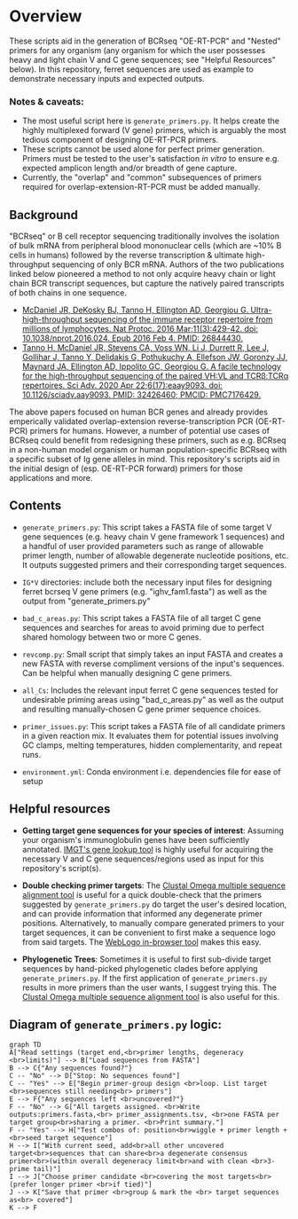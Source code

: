 # Overview
These scripts aid in the generation of BCRseq "OE-RT-PCR" and "Nested" primers for any organism (any organism for which the user possesses heavy and light chain V and C gene sequences; see "Helpful Resources" below). In this repository, ferret sequences are used as example to demonstrate necessary inputs and expected outputs. 

### Notes & caveats:
- The most useful script here is `generate_primers.py`. It helps create the highly multiplexed forward (V gene) primers, which is arguably the most tedious component of designing OE-RT-PCR primers.
- These scripts cannot be used alone for perfect primer generation. Primers must be tested to the user's satisfaction *in vitro* to ensure e.g. expected amplicon length and/or breadth of gene capture.
- Currently, the "overlap" and "common" subsequences of primers required for overlap-extension-RT-PCR must be added manually.

## Background

"BCRseq" or B cell receptor sequencing traditionally involves the isolation of bulk mRNA from peripheral blood mononuclear cells (which are ~10% B cells in humans) followed by the reverse transcription & ultimate high-throughput sequencing of only BCR mRNA. Authors of the two publications linked below pioneered a method to not only acquire heavy chain or light chain BCR transcript sequences, but capture the natively paired transcripts of both chains in one sequence. 
- [McDaniel JR, DeKosky BJ, Tanno H, Ellington AD, Georgiou G. Ultra-high-throughput sequencing of the immune receptor repertoire from millions of lymphocytes. Nat Protoc. 2016 Mar;11(3):429-42. doi: 10.1038/nprot.2016.024. Epub 2016 Feb 4. PMID: 26844430.](https://pubmed.ncbi.nlm.nih.gov/26844430/)
- [Tanno H, McDaniel JR, Stevens CA, Voss WN, Li J, Durrett R, Lee J, Gollihar J, Tanno Y, Delidakis G, Pothukuchy A, Ellefson JW, Goronzy JJ, Maynard JA, Ellington AD, Ippolito GC, Georgiou G. A facile technology for the high-throughput sequencing of the paired VH:VL and TCRβ:TCRα repertoires. Sci Adv. 2020 Apr 22;6(17):eaay9093. doi: 10.1126/sciadv.aay9093. PMID: 32426460; PMCID: PMC7176429.](https://pmc.ncbi.nlm.nih.gov/articles/PMC7176429/)

The above papers focused on human BCR genes and already provides emperically validated overlap-extension reverse-transcription PCR (OE-RT-PCR) primers for humans. However, a number of potential use cases of BCRseq could benefit from redesigning these primers, such as e.g. BCRseq in a non-human model organism or human population-specific BCRseq with a specific subset of Ig gene alleles in mind. This repository's scripts aid in the initial design of (esp. OE-RT-PCR forward) primers for those applications and more.


## Contents
- `generate_primers.py`: This script takes a FASTA file of some target V gene sequences (e.g. heavy chain V gene framework 1 sequences) and a handful of user provided parameters such as range of allowable primer length, number of allowable degenerate nucleotide positions, etc. It outputs suggested primers and their corresponding target sequences.

- `IG*V` directories: include both the necessary input files for designing ferret bcrseq V gene primers (e.g. "ighv_fam1.fasta") as well as the output from "generate_primers.py"

- `bad_c_areas.py`: This script takes a FASTA file of all target C gene sequences and searches for areas to avoid priming due to perfect shared homology between two or more C genes.

- `revcomp.py`: Small script that simply takes an input FASTA and creates a new FASTA with reverse compliment versions of the input's sequences. Can be helpful when manually designing C gene primers.

- `all_Cs`: Includes the relevant input ferret C gene sequences tested for undesirable priming areas using "bad_c_areas.py" as well as the output and resulting manually-chosen C gene primer sequence choices.

- `primer_issues.py`: This script takes a FASTA file of all candidate primers in a given reaction mix. It evaluates them for potential issues involving GC clamps, melting temperatures, hidden complementarity, and repeat runs.

- `environment.yml`: Conda environment i.e. dependencies file for ease of setup

## Helpful resources

- **Getting target gene sequences for your species of interest**: Assuming your organism's immunoglobulin genes have been sufficiently annotated. [IMGT's gene lookup tool](https://www.imgt.org/genedb/) is highly useful for acquiring the necessary V and C gene sequences/regions used as input for this repository's script(s). 

- **Double checking primer targets**: The [Clustal Omega multiple sequence alignment tool](https://www.ebi.ac.uk/jdispatcher/msa/clustalo) is useful for a quick double-check that the primers suggested by `generate_primers.py` do target the user's desired location, and can provide information that informed any degenerate primer positions. Alternatively, to manually compare generated primers to your target sequences, it can be convenient to first make a sequence logo from said targets. The [WebLogo in-browser tool](https://weblogo.berkeley.edu/logo.cgi) makes this easy.

- **Phylogenetic Trees**: Sometimes it is useful to first sub-divide target sequences by hand-picked phylogenetic clades before applying `generate_primers.py`. If the first application of `generate_primers.py` results in more primers than the user wants, I suggest trying this. The [Clustal Omega multiple sequence alignment tool](https://www.ebi.ac.uk/jdispatcher/msa/clustalo) is also useful for this.

## Diagram of `generate_primers.py` logic:

```mermaid
graph TD
A["Read settings (target end,<br>primer lengths, degeneracy <br>limits)"] --> B["Load sequences from FASTA"]
B --> C{"Any sequences found?"}
C -- "No" --> D["Stop: No sequences found"]
C -- "Yes" --> E["Begin primer-group design <br>loop. List target <br>sequences still needing<br> primers"]
E --> F{"Any sequences left <br>uncovered?"}
F -- "No" --> G["All targets assigned. <br>Write outputs:primers.fasta,<br> primer_assignments.tsv, <br>one FASTA per target group<br>sharing a primer. <br>Print summary."]
F -- "Yes" --> H["Test combos of: position<br>wiggle + primer length +<br>seed target sequence"]
H --> I["With current seed, add<br>all other uncovered target<br>sequences that can share<br>a degenerate consensus primer<br>(within overall degeneracy limit<br>and with clean <br>3-prime tail)"]
I --> J["Choose primer candidate <br>covering the most targets<br> (prefer longer primer <br>if tied)"]
J --> K["Save that primer <br>group & mark the <br> target sequences as<br> covered"]
K --> F
```